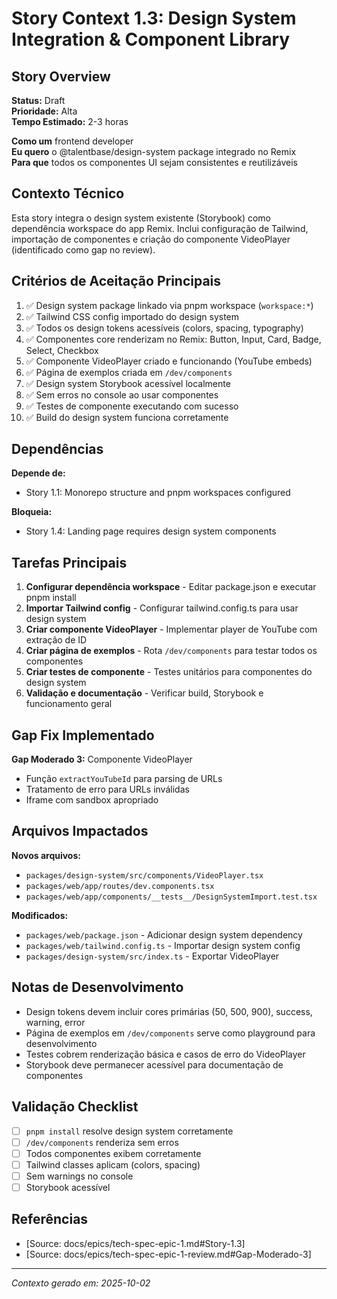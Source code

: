 # Story Context 1.3: Design System Integration & Component Library

## Story Overview
**Status:** Draft  
**Prioridade:** Alta  
**Tempo Estimado:** 2-3 horas

**Como um** frontend developer  
**Eu quero** o @talentbase/design-system package integrado no Remix  
**Para que** todos os componentes UI sejam consistentes e reutilizáveis

## Contexto Técnico
Esta story integra o design system existente (Storybook) como dependência workspace do app Remix. Inclui configuração de Tailwind, importação de componentes e criação do componente VideoPlayer (identificado como gap no review).

## Critérios de Aceitação Principais
1. ✅ Design system package linkado via pnpm workspace (`workspace:*`)
2. ✅ Tailwind CSS config importado do design system
3. ✅ Todos os design tokens acessíveis (colors, spacing, typography)
4. ✅ Componentes core renderizam no Remix: Button, Input, Card, Badge, Select, Checkbox
5. ✅ Componente VideoPlayer criado e funcionando (YouTube embeds)
6. ✅ Página de exemplos criada em `/dev/components`
7. ✅ Design system Storybook acessível localmente
8. ✅ Sem erros no console ao usar componentes
9. ✅ Testes de componente executando com sucesso
10. ✅ Build do design system funciona corretamente

## Dependências
**Depende de:**
- Story 1.1: Monorepo structure and pnpm workspaces configured

**Bloqueia:**
- Story 1.4: Landing page requires design system components

## Tarefas Principais
1. **Configurar dependência workspace** - Editar package.json e executar pnpm install
2. **Importar Tailwind config** - Configurar tailwind.config.ts para usar design system
3. **Criar componente VideoPlayer** - Implementar player de YouTube com extração de ID
4. **Criar página de exemplos** - Rota `/dev/components` para testar todos os componentes
5. **Criar testes de componente** - Testes unitários para componentes do design system
6. **Validação e documentação** - Verificar build, Storybook e funcionamento geral

## Gap Fix Implementado
**Gap Moderado 3:** Componente VideoPlayer
- Função `extractYouTubeId` para parsing de URLs
- Tratamento de erro para URLs inválidas
- Iframe com sandbox apropriado

## Arquivos Impactados
**Novos arquivos:**
- `packages/design-system/src/components/VideoPlayer.tsx`
- `packages/web/app/routes/dev.components.tsx`
- `packages/web/app/components/__tests__/DesignSystemImport.test.tsx`

**Modificados:**
- `packages/web/package.json` - Adicionar design system dependency
- `packages/web/tailwind.config.ts` - Importar design system config
- `packages/design-system/src/index.ts` - Exportar VideoPlayer

## Notas de Desenvolvimento
- Design tokens devem incluir cores primárias (50, 500, 900), success, warning, error
- Página de exemplos em `/dev/components` serve como playground para desenvolvimento
- Testes cobrem renderização básica e casos de erro do VideoPlayer
- Storybook deve permanecer acessível para documentação de componentes

## Validação Checklist
- [ ] `pnpm install` resolve design system corretamente
- [ ] `/dev/components` renderiza sem erros
- [ ] Todos componentes exibem corretamente
- [ ] Tailwind classes aplicam (colors, spacing)
- [ ] Sem warnings no console
- [ ] Storybook acessível

## Referências
- [Source: docs/epics/tech-spec-epic-1.md#Story-1.3]
- [Source: docs/epics/tech-spec-epic-1-review.md#Gap-Moderado-3]

---
*Contexto gerado em: 2025-10-02*